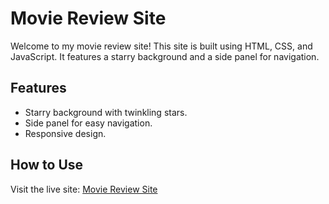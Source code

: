 # Movie Review Site

Welcome to my movie review site! This site is built using HTML, CSS, and JavaScript. It features a starry background and a side panel for navigation.

## Features
- Starry background with twinkling stars.
- Side panel for easy navigation.
- Responsive design.

## How to Use
Visit the live site: [Movie Review Site](https://ishanibatlanki2004.github.io/movie-review-site/)
